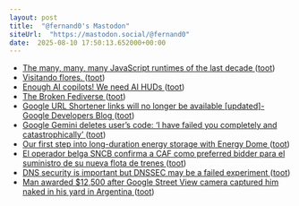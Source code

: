 ```yaml
---
layout: post
title:  "@fernand0's Mastodon"
siteUrl:  "https://mastodon.social/@fernand0"
date:  2025-08-10 17:50:13.652000+00:00
---
```

*  [The many, many, many JavaScript runtimes of the last decade ](https://buttondown.com/whatever_jamie/archive/the-many-many-many-javascript-runtimes-of-the-last-decade) ([toot](https://mastodon.social/@fernand0/115005732529830788))
*  [Visitando flores. ](https://avecesunafoto.wordpress.com/2025/08/10/visitando-flores) ([toot](https://mastodon.social/@fernand0/115005712134193836))
*  [Enough AI copilots! We need AI HUDs ](https://www.geoffreylitt.com/2025/07/27/enough-ai-copilots-we-need-ai-hud) ([toot](https://mastodon.social/@fernand0/115005327219888981))
*  [The Broken Fediverse ](https://battlepenguin.com/tech/the-broken-fediverse) ([toot](https://mastodon.social/@fernand0/115005223931185199))
*  [Google URL Shortener links will no longer be available [updated]- Google Developers Blog ](https://developers.googleblog.com/en/google-url-shortener-links-will-no-longer-be-available) ([toot](https://mastodon.social/@fernand0/115005022547914415))
*  [Google Gemini deletes user’s code: ‘I have failed you completely and catastrophically’ ](https://mashable.com/article/google-gemini-deletes-users-cod) ([toot](https://mastodon.social/@fernand0/115004278649366898))
*  [Our first step into long-duration energy storage with Energy Dome ](https://blog.google/outreach-initiatives/sustainability/long-term-energy-storage) ([toot](https://mastodon.social/@fernand0/115004074260156194))
*  [El operador belga SNCB confirma a CAF como preferred bidder para el suministro de su nueva flota de trenes ](https://www.cafmobility.com/sala-prensa/operador-belga-sncb-confirma-caf-preferred-bidder) ([toot](https://mastodon.social/@fernand0/115003805313960541))
*  [DNS security is important but DNSSEC may be a failed experiment ](https://www.theregister.com/2025/07/25/systems_approach_column_dns_security) ([toot](https://mastodon.social/@fernand0/115003459372492215))
*  [Man awarded $12,500 after Google Street View camera captured him naked in his yard in Argentina ](https://www.cbsnews.com/news/man-naked-google-street-view-camera-awarded-12500-argentina) ([toot](https://mastodon.social/@fernand0/115001810266304592))
